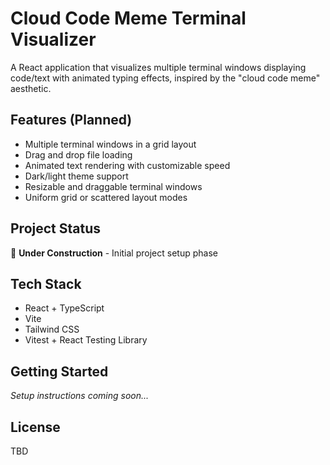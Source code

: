 # Cloud Code Meme Terminal Visualizer

A React application that visualizes multiple terminal windows displaying code/text with animated typing effects, inspired by the "cloud code meme" aesthetic.

## Features (Planned)

- Multiple terminal windows in a grid layout
- Drag and drop file loading
- Animated text rendering with customizable speed
- Dark/light theme support
- Resizable and draggable terminal windows
- Uniform grid or scattered layout modes

## Project Status

🚧 **Under Construction** - Initial project setup phase

## Tech Stack

- React + TypeScript
- Vite
- Tailwind CSS
- Vitest + React Testing Library

## Getting Started

*Setup instructions coming soon...*

## License

TBD 